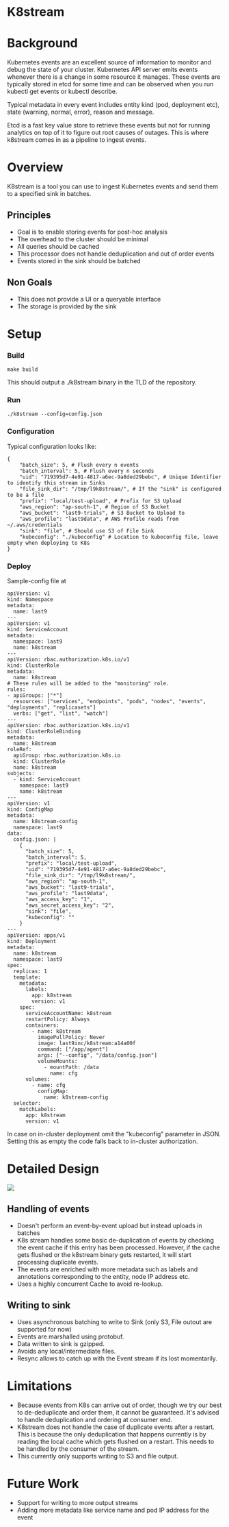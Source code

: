 # K8stream

# Background

Kubernetes events are an excellent source of information to monitor and debug the state of your cluster. Kubernetes API server emits events whenever there is a change in some resource it manages. These events are typically stored in etcd for some time and can be observed when you run kubectl get events or kubectl describe. 

Typical metadata in every event includes entity kind (pod, deployment etc), state (warning, normal, error), reason and message. 

Etcd is a fast key value store to retrieve these events but not for running analytics on top of it to figure out root causes of outages. This is where k8stream comes in as a pipeline to ingest events. 

# Overview

K8stream is a tool you can use to ingest Kubernetes events and send them to a specified sink in batches.

## Principles

- Goal is to enable storing events for post-hoc analysis
- The overhead to the cluster should be minimal
- All queries should be cached
- This processor does not handle deduplication and out of order events
- Events stored in the sink should be batched

## Non Goals

- This does not provide a UI or a queryable interface
- The storage is provided by the sink

# Setup

### Build

    make build

This should output a ./k8stream binary in the TLD of the repository.

### Run

    ./k8stream --config=config.json

### Configuration

Typical configuration looks like:

    {
        "batch_size": 5, # Flush every n events
        "batch_interval": 5, # Flush every n seconds
        "uid": "719395d7-4e91-4817-a6ec-9a8ded29bebc", # Unique Identifier to identify this stream in Sinks
        "file_sink_dir": "/tmp/l9k8stream/", # If the "sink" is configured to be a file
        "prefix": "local/test-upload", # Prefix for S3 Upload
        "aws_region": "ap-south-1", # Region of S3 Bucket
        "aws_bucket": "last9-trials", # S3 Bucket to Upload to
        "aws_profile": "last9data", # AWS Profile reads from ~/.aws/credentials
        "sink": "file", # Should use S3 of File Sink
        "kubeconfig": "./kubeconfig" # Location to kubeconfig file, leave empty when deploying to K8s
    }

### Deploy

Sample-config file at 

    apiVersion: v1
    kind: Namespace
    metadata:
      name: last9
    ---
    apiVersion: v1
    kind: ServiceAccount
    metadata:
      namespace: last9
      name: k8stream
    ---
    apiVersion: rbac.authorization.k8s.io/v1
    kind: ClusterRole
    metadata:
      name: k8stream
    # These rules will be added to the "monitoring" role.
    rules:
    - apiGroups: ["*"]
      resources: ["services", "endpoints", "pods", "nodes", "events", "deployments", "replicasets"]
      verbs: ["get", "list", "watch"]
    ---
    apiVersion: rbac.authorization.k8s.io/v1
    kind: ClusterRoleBinding
    metadata:
      name: k8stream
    roleRef:
      apiGroup: rbac.authorization.k8s.io
      kind: ClusterRole
      name: k8stream
    subjects:
      - kind: ServiceAccount
        namespace: last9
        name: k8stream
    ---
    apiVersion: v1
    kind: ConfigMap
    metadata:
      name: k8stream-config
      namespace: last9
    data:
      config.json: |
        {
          "batch_size": 5,
          "batch_interval": 5,
          "prefix": "local/test-upload",
          "uid": "719395d7-4e91-4817-a6ec-9a8ded29bebc",
          "file_sink_dir": "/tmp/l9k8stream/",
          "aws_region": "ap-south-1",
          "aws_bucket": "last9-trials",
          "aws_profile": "last9data",
          "aws_access_key": "1",
          "aws_secret_access_key": "2",
          "sink": "file",
          "kubeconfig": ""
        }
    ---
    apiVersion: apps/v1
    kind: Deployment
    metadata:
      name: k8stream
      namespace: last9
    spec:
      replicas: 1
      template:
        metadata:
          labels:
            app: k8stream
            version: v1
        spec:
          serviceAccountName: k8stream
          restartPolicy: Always
          containers:
            - name: k8stream
              imagePullPolicy: Never
              image: last9inc/k8stream:a14a00f
              command: ["/app/agent"]
              args: ["--config", "/data/config.json"]
              volumeMounts:
                - mountPath: /data
                  name: cfg
          volumes:
            - name: cfg
              configMap:
                name: k8stream-config
      selector:
        matchLabels:
          app: k8stream
          version: v1


In case on in-cluster deployment omit the "kubeconfig" parameter in JSON. Setting this as empty the code falls back to in-cluster authorization.

# Detailed Design
![](images/k8stream.jpg)


## Handling of events

- Doesn't perform an event-by-event upload but instead uploads in batches
- K8s stream handles some basic de-duplication of events by checking the event cache if this entry has been processed.  However, if the cache gets flushed or the k8stream binary gets restarted, it will start processing duplicate events.
- The events are enriched with more metadata such as labels and annotations corresponding to the entity, node IP address etc.
- Uses a highly concurrent Cache to avoid re-lookup.

## Writing to sink

- Uses asynchronous batching to write to Sink (only S3, File outout are supported for now)
- Events are marshalled using protobuf.
- Data written to sink is gzipped.
- Avoids any local/intermediate files.
- Resync allows to catch up with the Event stream if its lost momentarily.

# Limitations

- Because events from K8s can arrive out of order, though we try our best to de-deduplicate and order them, it cannot be guaranteed. It's advised to handle deduplication and ordering at consumer end.
- K8stream does not handle the case of duplicate events after  a restart. This is because the only deduplication that happens currently is by reading the local cache which gets flushed on a restart. This needs to be handled by the consumer of the stream.
- This currently only supports writing to S3 and file output.

# Future Work

- Support for writing to more output streams
- Adding more metadata like service name and pod IP address for the event
